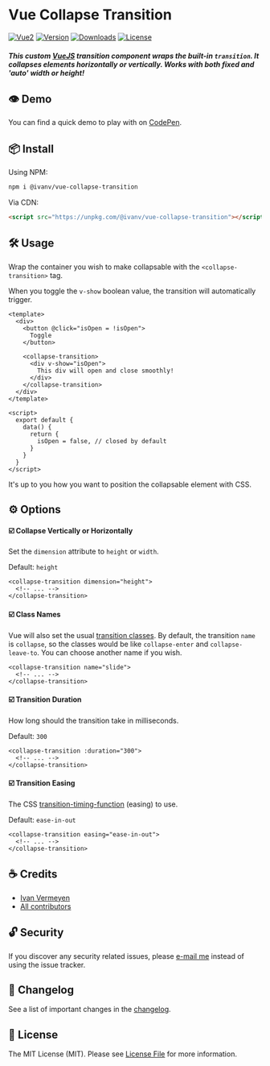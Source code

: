 # Vue Collapse Transition

[![Vue2](https://img.shields.io/badge/vue-2.x-brightgreen.svg)](https://vuejs.org/)
[![Version](https://img.shields.io/npm/v/@ivanv/vue-collapse-transition.svg)](https://npmjs.com/package/@ivanv/vue-collapse-transition)
[![Downloads](https://img.shields.io/npm/dt/@ivanv/vue-collapse-transition.svg)](https://npmjs.com/package/@ivanv/vue-collapse-transition)
[![License](https://img.shields.io/npm/l/@ivanv/vue-collapse-transition.svg)](https://choosealicense.com/licenses/mit/)

##### This custom [VueJS]([https://vuejs.org](https://vuejs.org/)) transition component wraps the built-in `transition`. It collapses elements horizontally or vertically. *Works with both fixed and 'auto' width or height!*

## 👁 Demo

You can find a quick demo to play with on [CodePen](https://codepen.io/ivanvermeyen/pen/LaXJKa).

## 📦 Install

Using NPM:

```bash
npm i @ivanv/vue-collapse-transition
```

Via CDN:

```html
<script src="https://unpkg.com/@ivanv/vue-collapse-transition"></script>
```

## 🛠 Usage

Wrap the container you wish to make collapsable with the `<collapse-transition>` tag.

When you toggle the `v-show` boolean value, the transition will automatically trigger.

```vue
<template>
  <div>
    <button @click="isOpen = !isOpen">
      Toggle
    </button>
    
    <collapse-transition>
      <div v-show="isOpen">
        This div will open and close smoothly!
      </div>
    </collapse-transition>
  </div>
</template>

<script>
  export default {
    data() {
      return {
        isOpen = false, // closed by default
      }
    }
  }
</script>
```

It's up to you how you want to position the collapsable element with CSS.

## ⚙️ Options

#### ☑️ Collapse Vertically or Horizontally

Set the `dimension` attribute to `height` or `width`.

Default: `height`

```vue
<collapse-transition dimension="height">
  <!-- ... -->
</collapse-transition>
```

#### ☑️ Class Names

Vue will also set the usual [transition classes](<https://vuejs.org/v2/guide/transitions.html#Transition-Classes>). By default, the transition `name` is `collapse`, so the classes would be like `collapse-enter` and `collapse-leave-to`. You can choose another name if you wish.

```vue
<collapse-transition name="slide">
  <!-- ... -->
</collapse-transition>
```

#### ☑️ Transition Duration

How long should the transition take in milliseconds.

Default: `300`

```vue
<collapse-transition :duration="300">
  <!-- ... -->
</collapse-transition>
```

#### ☑️ Transition Easing

The CSS [transition-timing-function](<https://css-tricks.com/almanac/properties/t/transition-timing-function/>) (easing) to use.

Default: `ease-in-out`

```vue
<collapse-transition easing="ease-in-out">
  <!-- ... -->
</collapse-transition>
```

## ☕️ Credits

- [Ivan Vermeyen](https://byterider.io)
- [All contributors](../../contributors)

## 🔓 Security

If you discover any security related issues, please [e-mail me](mailto:ivan@codezero.be) instead of using the issue tracker.

## 📑 Changelog

See a list of important changes in the [changelog](CHANGELOG.md).

## 📜 License

The MIT License (MIT). Please see [License File](LICENSE.md) for more information.
